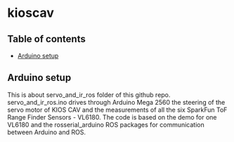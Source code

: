 # kioscav
## Table of contents
* [Arduino setup](#arduino-setup)



## Arduino setup
This is about servo_and_ir_ros folder of this github repo.
servo_and_ir_ros.ino drives through Arduino Mega 2560 the steering of the servo motor of KIOS CAV and the measurements of all the six SparkFun ToF Range Finder Sensors -  VL6180. The code is based on the demo for one VL6180 and the rosserial_arduino ROS packages for communication between Arduino and ROS.


##


